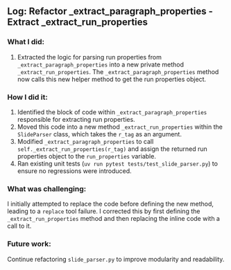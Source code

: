 ## Log: Refactor _extract_paragraph_properties - Extract _extract_run_properties

### What I did:
1.  Extracted the logic for parsing run properties from `_extract_paragraph_properties` into a new private method `_extract_run_properties`. The `_extract_paragraph_properties` method now calls this new helper method to get the run properties object.

### How I did it:
1.  Identified the block of code within `_extract_paragraph_properties` responsible for extracting run properties.
2.  Moved this code into a new method `_extract_run_properties` within the `SlideParser` class, which takes the `r_tag` as an argument.
3.  Modified `_extract_paragraph_properties` to call `self._extract_run_properties(r_tag)` and assign the returned run properties object to the `run_properties` variable.
4.  Ran existing unit tests (`uv run pytest tests/test_slide_parser.py`) to ensure no regressions were introduced.

### What was challenging:
I initially attempted to replace the code before defining the new method, leading to a `replace` tool failure. I corrected this by first defining the `_extract_run_properties` method and then replacing the inline code with a call to it.

### Future work:
Continue refactoring `slide_parser.py` to improve modularity and readability.